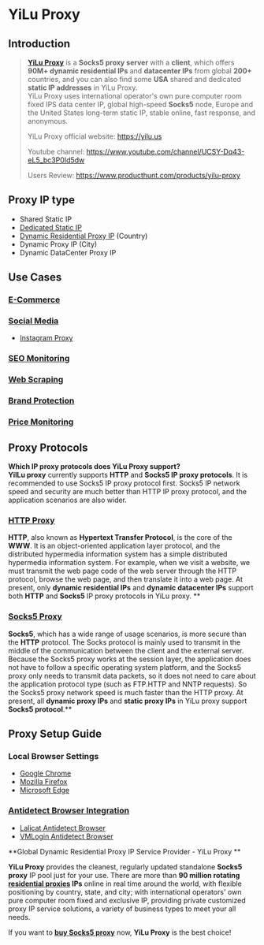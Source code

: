 # YiLu Proxy
## Introduction ##
> 
> **[YiLu Proxy](https://yilu.us)** is a **Socks5 proxy server** with a **client**, which offers **90M+ dynamic residential IPs** and **datacenter IPs** from global **200+** countries, and you can also find some **USA** shared and dedicated **static IP addresses** in YiLu Proxy.  
> YiLu Proxy uses international operator's own pure computer room fixed IPS data center IP, global high-speed **Socks5** node, Europe and the United States long-term static IP, stable online, fast response, and anonymous.
> 
> YiLu Proxy official website: https://yilu.us
> 
> Youtube channel: https://www.youtube.com/channel/UCSY-Dq43-eL5_bc3P0Id5dw
> 
> Users Review: https://www.producthunt.com/products/yilu-proxy

## Proxy IP type ##
- Shared Static IP
- [Dedicated Static IP](https://yilu.us/static-dedicated-ip)
- [Dynamic Residential Proxy IP](https://yilu.us/rotating-residential-ip) (Country)
- Dynamic Proxy IP (City)
- Dynamic DataCenter Proxy IP
  

## Use Cases ##
### [E-Commerce](https://yilu.us/use-cases/e-commerce-proxy) ###
### [Social Media](https://yilu.us/use-cases/social-media) ###
- [Instagram Proxy](https://yilu.us/use-cases/instagram)
### [SEO Monitoring](https://yilu.us/use-cases/seo-monitoring) ###
### [Web Scraping](https://yilu.us/use-cases/web-scraping) ###
### [Brand Protection](https://yilu.us/use-cases/brand-protection) ###
### [Price Monitoring](https://yilu.us/use-cases/price-monitoring) ###

## Proxy Protocols ##
**Which IP proxy protocols does YiLu Proxy support?**  
**YilLu proxy** currently supports **HTTP** and **Socks5 IP proxy protocols**. It is recommended to use Socks5 IP proxy protocol first. Socks5 IP network speed and security are much better than HTTP IP proxy protocol, and the application scenarios are also wider. 
### [HTTP Proxy](https://yilu.us/proxies/http-socks-proxy-difference) ###
**HTTP**, also known as **Hypertext Transfer Protocol**, is the core of the **WWW**. It is an object-oriented application layer protocol, and the distributed hypermedia information system has a simple distributed hypermedia information system. For example, when we visit a website, we must transmit the web page code of the web server through the HTTP protocol, browse the web page, and then translate it into a web page.
At present, only **dynamic residential IPs** and **dynamic datacenter IPs** support both **HTTP** and **Socks5** IP proxy protocols in YiLu proxy.  **  

### [Socks5 Proxy](https://yilu.us) ###  
**Socks5**, which has a wide range of usage scenarios, is more secure than the **HTTP** protocol. The Socks protocol is mainly used to transmit in the middle of the communication between the client and the external server. Because the Socks5 proxy works at the session layer, the application does not have to follow a specific operating system platform, and the Socks5 proxy only needs to transmit data packets, so it does not need to care about the application protocol type (such as FTP.HTTP and NNTP requests). So the Socks5 proxy network speed is much faster than the HTTP proxy. 
At present, all **dynamic proxy IPs** and **static proxy IPs** in YiLu proxy support **Socks5 protocol**.** 

## Proxy Setup Guide ##
### Local Browser Settings ###
- [Google Chrome](https://yilu.us/configuration/use-yilu-proxy-in-google-chrome-browser)
- [Mozilla Firefox](https://yilu.us/configuration/chrome-proxy-setting-in-yilu-proxy)
- [Microsoft Edge](https://yilu.us/configuration/chrome-proxy-setting-in-yilu-proxy)


### [Antidetect Browser Integration](https://yilu.us/integration) ###
- [Lalicat Antidetect Browser](https://yilu.us/integration/yilu-proxy-used-with-lalicat-browser)
- [VMLogin Antidetect Browser](https://yilu.us/integration/yilu-proxy-integrate-with-vmlogin-browser)


**Global Dynamic Residential Proxy IP Service Provider - YiLu Proxy **

**YiLu Proxy** provides the cleanest, regularly updated standalone **Socks5 proxy** IP pool just for your use. There are more than **90 million rotating [residential proxies](https://yilu.us/proxies/residential-proxy) IPs** online in real time around the world, with flexible positioning by country, state, and city; with international operators' own pure computer room fixed and exclusive IP, providing private customized proxy IP service solutions, a variety of business types to meet your all needs. 

If you want to **[buy Socks5 proxy](https://yilu.us)** now, **YiLu Proxy** is the best choice!
